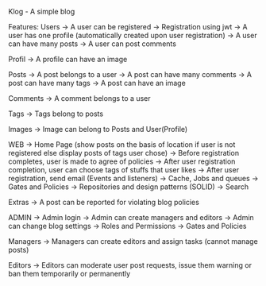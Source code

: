 Klog - A simple blog

Features:
Users
-> A user can be registered
-> Registration using jwt
-> A user has one profile (automatically created upon user registration)
-> A user can have many posts
-> A user can post comments

Profil
-> A profile can have an image

Posts
-> A post belongs to a user
-> A post can have many comments
-> A post can have many tags
-> A post can have an image

Comments
-> A comment belongs to a user

Tags
-> Tags belong to posts

Images
-> Image can belong to Posts and User(Profile)

WEB
-> Home Page (show posts on the basis of location if user is not registered else display posts of tags user chose)
-> Before registration completes, user is made to agree of policies
-> After user registration completion, user can choose tags of stuffs that user likes
-> After user registration, send email (Events and listeners)
-> Cache, Jobs and queues
-> Gates and Policies
-> Repositories and design patterns (SOLID)
-> Search

Extras
-> A post can be reported for violating blog policies

ADMIN
-> Admin login
-> Admin can create managers and editors
-> Admin can change blog settings
-> Roles and Permissions
-> Gates and Policies

Managers
-> Managers can create editors and assign tasks (cannot manage posts)

Editors
-> Editors can moderate user post requests, issue them warning or ban them temporarily or permanently
